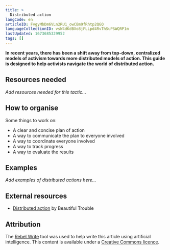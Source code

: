 ```yaml
---
title: >
  Distributed action
langCode: en
articleID: FvgyMbDm6VLn2RU1_owCBm9fRhtp2QGQ
languageCollectionID: vsW4dKdBXo8jFLLpd4RvThSuPSWQRP1m
lastUpdated: 1673685329952
tags: []
---
```


**In recent years, there has been a shift away from top-down, centralized models of activism towards more distributed models of action. This guide is designed to help activists navigate the world of distributed action.**

## Resources needed

_Add resources needed for this tactic…_

## How to organise

Some things to work on:

-   A clear and concise plan of action
-   A way to communicate the plan to everyone involved
-   A way to coordinate everyone involved
-   A way to track progress
-   A way to evaluate the results

## Examples

_Add examples of distributed actions here…_

## External resources

-   [Distributed action](https://beautifultrouble.org/toolbox/tool/distributed-action/) by Beautiful Trouble

## Attribution

The [Rebel Write](https://write.rebel.tools/) tool was used to help write this article using artificial intelligence. This content is available under a [Creative Commons licence](https://creativecommons.org/licenses/by-nc-sa/4.0/).